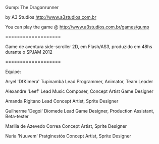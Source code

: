Gump: The Dragonrunner

by A3 Studios <http://www.a3studios.com.br>

You can play the game @ http://www.a3studios.com.br/games/gump

===================

Game de aventura side-scroller 2D, em Flash/AS3, produzido em 48hs durante o SPJAM 2012 

===================

Equipe:

Aryel 'DfKimera' Tupinambá
Lead Programmer, Animator, Team Leader

Alexandre 'Leef'
Lead Music Composer, Concept Artist Game Designer

Amanda Rigitano
Lead Concept Artist, Sprite Designer

Guilherme 'Degoi' Diomede
Lead Game Designer, Production Assistant, Beta-tester

Marilia de Azevedo Correa
Concept Artist, Sprite Designer

Nuria 'Nuuvem' Pratginestós
Concept Artist, Sprite Designer
